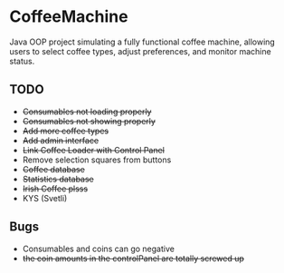 # CoffeeMachine
Java OOP project simulating a fully functional coffee machine, allowing users to select coffee types, adjust preferences, and monitor machine status.

## TODO
* <strike>Consumables not loading properly</strike>
* <strike>Consumables not showing properly</strike>
* <strike>Add more coffee types</strike>
* <strike>Add admin interface</strike>
* <strike>Link Coffee Loader with Control Panel</strike>
* Remove selection squares from buttons
* <strike>Coffee database</strike>
* <strike>Statistics database</strike>
* <strike>Irish Coffee plsss</strike>
* KYS (Svetli)

## Bugs
* Consumables and coins can go negative
* <strike>the coin amounts in the controlPanel are totally screwed up</strike>